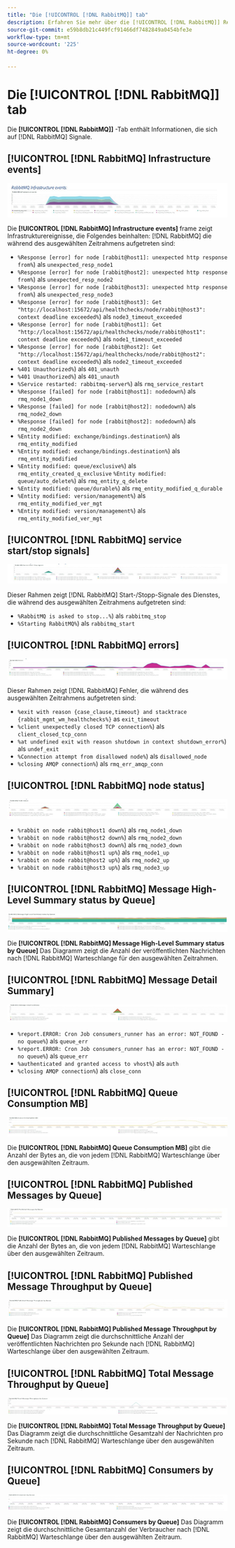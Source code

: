 ```yaml
---
title: "Die [!UICONTROL [!DNL RabbitMQ]] tab"
description: Erfahren Sie mehr über die [!UICONTROL [!DNL RabbitMQ]] Registerkarte von [!DNL Observation for Adobe Commerce].
source-git-commit: e59b8db21c449fcf91466df7482849a0454bfe3e
workflow-type: tm+mt
source-wordcount: '225'
ht-degree: 0%

---
```


# Die [!UICONTROL [!DNL RabbitMQ]] tab

Die **[!UICONTROL [!DNL RabbitMQ]]** -Tab enthält Informationen, die sich auf [!DNL RabbitMQ] Signale.

## [!UICONTROL [!DNL RabbitMQ] Infrastructure events]

![[!DNL RabbitMQ] Infrastrukturereignisse](../../assets/tools/observation-for-adobe-commerce/rabbitmq-tab-1.jpeg)

Die **[!UICONTROL [!DNL RabbitMQ] Infrastructure events]** frame zeigt Infrastrukturereignisse, die Folgendes beinhalten: [!DNL RabbitMQ] die während des ausgewählten Zeitrahmens aufgetreten sind:

* `%Response [error] for node [rabbit@host1]: unexpected http response from%`) als `unexpected_resp_node1`
* `%Response [error] for node [rabbit@host2]: unexpected http response from%`) als `unexpected_resp_node2`
* `%Response [error] for node [rabbit@host3]: unexpected http response from%`) als `unexpected_resp_node3`
* `%Response [error] for node [rabbit@host3]: Get "http://localhost:15672/api/healthchecks/node/rabbit@host3": context deadline exceeded%`) als `node3_timeout_exceeded`
* `%Response [error] for node [rabbit@host1]: Get "http://localhost:15672/api/healthchecks/node/rabbit@host1": context deadline exceeded%`) als `node1_timeout_exceeded`
* `%Response [error] for node [rabbit@host2]: Get "http://localhost:15672/api/healthchecks/node/rabbit@host2": context deadline exceeded%`) als `node2_timeout_exceeded`
* `%401 Unauthorized%`) als `401_unauth`
* `%401 Unauthorized%`) als `401_unauth`
* `%Service restarted: rabbitmq-server%`) als `rmq_service_restart`
* `%Response [failed] for node [rabbit@host1]: nodedown%`) als `rmq_node1_down`
* `%Response [failed] for node [rabbit@host2]: nodedown%`) als `rmq_node2_down`
* `%Response [failed] for node [rabbit@host2]: nodedown%`) als `rmq_node2_down`
* `%Entity modified: exchange/bindings.destination%`) als `rmq_entity_modified`
* `%Entity modified: exchange/bindings.destination%`) als `rmq_entity_modified`
* `%Entity modified: queue/exclusive%`) als `rmq_entity_created_q_exclusive` `%Entity modified: queue/auto_delete%`) als `rmq_entity_q_delete`
* `%Entity modified: queue/durable%`) als `rmq_entity_modified_q_durable`
* `%Entity modified: version/management%`) als `rmq_entity_modified_ver_mgt`
* `%Entity modified: version/management%`) als `rmq_entity_modified_ver_mgt`

## [!UICONTROL [!DNL RabbitMQ] service start/stop signals]

![[!DNL RabbitMQ] Start-/Stopp-Signale des Dienstes](../../assets/tools/observation-for-adobe-commerce/rabbitmq-tab-2.jpeg)

Dieser Rahmen zeigt [!DNL RabbitMQ] Start-/Stopp-Signale des Dienstes, die während des ausgewählten Zeitrahmens aufgetreten sind:

* `%RabbitMQ is asked to stop...%`) als `rabbitmq_stop`
* `%Starting RabbitMQ%`) als `rabbitmq_start`

## [!UICONTROL [!DNL RabbitMQ] errors]

![[!DNL RabbitMQ] errors](../../assets/tools/observation-for-adobe-commerce/rabbitmq-tab-3.jpeg)

Dieser Rahmen zeigt [!DNL RabbitMQ] Fehler, die während des ausgewählten Zeitrahmens aufgetreten sind:

* `%exit with reason {case_clause,timeout} and stacktrace {rabbit_mgmt_wm_healthchecks%}` as `exit_timeout`
* `%client unexpectedly closed TCP connection%`) als `client_closed_tcp_conn`
* `%at undefined exit with reason shutdown in context shutdown_error%`) als `undef_exit`
* `%Connection attempt from disallowed node%`) als `disallowed_node`
* `%closing AMQP connection%`) als `rmq_err_amqp_conn`

## [!UICONTROL [!DNL RabbitMQ] node status]

![[!DNL RabbitMQ] Knotenstatus](../../assets/tools/observation-for-adobe-commerce/rabbitmq-tab-4.jpeg)

* `%rabbit on node rabbit@host1 down%`) als `rmq_node1_down`
* `%rabbit on node rabbit@host2 down%`) als `rmq_node2_down`
* `%rabbit on node rabbit@host3 down%`) als `rmq_node3_down`
* `%rabbit on node rabbit@host1 up%`) als `rmq_node1_up`
* `%rabbit on node rabbit@host2 up%`) als `rmq_node2_up`
* `%rabbit on node rabbit@host3 up%`) als `rmq_node3_up`

## [!UICONTROL [!DNL RabbitMQ] Message High-Level Summary status by Queue]

![[!DNL RabbitMQ] Message High Level Summary status by Queue](../../assets/tools/observation-for-adobe-commerce/rabbitmq-tab-5.jpeg)

Die **[!UICONTROL [!DNL RabbitMQ] Message High-Level Summary status by Queue]** Das Diagramm zeigt die Anzahl der veröffentlichten Nachrichten nach [!DNL RabbitMQ] Warteschlange für den ausgewählten Zeitrahmen.

## [!UICONTROL [!DNL RabbitMQ] Message Detail Summary]

![[!DNL RabbitMQ] Zusammenfassung der Nachrichtendetails](../../assets/tools/observation-for-adobe-commerce/rabbitmq-tab-6.jpeg)

* `%report.ERROR: Cron Job consumers_runner has an error: NOT_FOUND - no queue%`) als `queue_err`
* `%report.ERROR: Cron Job consumers_runner has an error: NOT_FOUND - no queue%`) als `queue_err`
* `%authenticated and granted access to vhost%`) als `auth`
* `%closing AMQP connection%`) als `close_conn`

## [!UICONTROL [!DNL RabbitMQ] Queue Consumption MB]

![[!DNL RabbitMQ] Warteschlangenverbrauch MB](../../assets/tools/observation-for-adobe-commerce/rabbitmq-tab-7.jpeg)

Die **[!UICONTROL [!DNL RabbitMQ] Queue Consumption MB]** gibt die Anzahl der Bytes an, die von jedem [!DNL RabbitMQ] Warteschlange über den ausgewählten Zeitraum.

## [!UICONTROL [!DNL RabbitMQ] Published Messages by Queue]

![[!DNL RabbitMQ] Veröffentlichte Nachrichten nach Warteschlange](../../assets/tools/observation-for-adobe-commerce/rabbitmq-tab-8.jpeg)

Die **[!UICONTROL [!DNL RabbitMQ] Published Messages by Queue]** gibt die Anzahl der Bytes an, die von jedem [!DNL RabbitMQ] Warteschlange über den ausgewählten Zeitraum.

## [!UICONTROL [!DNL RabbitMQ] Published Message Throughput by Queue]

![[!DNL RabbitMQ] Veröffentlichter Nachrichtendurchsatz nach Warteschlange](../../assets/tools/observation-for-adobe-commerce/rabbitmq-tab-9.jpeg)

Die **[!UICONTROL [!DNL RabbitMQ] Published Message Throughput by Queue]** Das Diagramm zeigt die durchschnittliche Anzahl der veröffentlichten Nachrichten pro Sekunde nach [!DNL RabbitMQ] Warteschlange über den ausgewählten Zeitraum.

## [!UICONTROL [!DNL RabbitMQ] Total Message Throughput by Queue]

![[!DNL RabbitMQ] Gesamtdurchsatz der Nachrichten nach Warteschlange](../../assets/tools/observation-for-adobe-commerce/rabbitmq-tab-10.jpeg)

Die **[!UICONTROL [!DNL RabbitMQ] Total Message Throughput by Queue]** Das Diagramm zeigt die durchschnittliche Gesamtzahl der Nachrichten pro Sekunde nach [!DNL RabbitMQ] Warteschlange über den ausgewählten Zeitraum.

## [!UICONTROL [!DNL RabbitMQ] Consumers by Queue]

![[!DNL RabbitMQ] Verbraucher nach Warteschlange](../../assets/tools/observation-for-adobe-commerce/rabbitmq-tab-11.jpeg)

Die **[!UICONTROL [!DNL RabbitMQ] Consumers by Queue]** Das Diagramm zeigt die durchschnittliche Gesamtanzahl der Verbraucher nach [!DNL RabbitMQ] Warteschlange über den ausgewählten Zeitraum.
